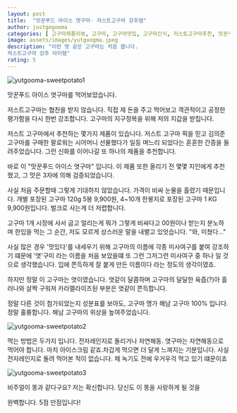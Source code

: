 ```yaml
---
layout: post
title:  "맛꾼푸드 아이스 엿구마- 저스트고구마 강추템"
author: justgogooma
categories: [ 고구마제품리뷰, 고구마, 고구마맛집, 고구마간식, 저스토고구마추천, 맛꾼푸드, 아이스고구마 ]
image: assets/images/yutgoogma.jpeg
description: "이런 엿 같은 고구마는 처음 봅니다.
저스트고구마 강추 아이템"
rating: 5
---
```



![yutgooma-sweetpotato1](https://lh3.googleusercontent.com/pw/ACtC-3drHKSRfz3QDKxFKccreGRBOnAQ7uOImV26HGIo_5R4zsgt4IUZmO_QheeiOrcyHizuuuDoxp8n2crrPw9NT3TDVFfHZiFsk75Y_TABEMGT0EJF1D-WSMXCgbZcJ2IP9jieZcran_qNp13x2oyG4c9KIQ=w799-h984-no?authuser=0)



맛꾼푸드 아이스 엿구마를 먹어보았습니다.

저스트고구마는 협찬을 받지 않습니다. 직접 제 돈을 주고 먹어보고 객관적이고 공정한 평가함을 다시 한번 강조합니다. 
고구마의 지구정복을 위해 저의 지갑을 받칩니다.

저스트 고구마에서 추천하는 몇가지 제품이 있습니다. 
저스트 고구마 픽을 믿고 김의준 고구마를 구매한 팔로워는 시어머니 선물했다가 일등 며느리 되었다는 훈훈한 간증을 들려주었습니다.
그런 신화를 이어나갈 또 하나의 제품을 추천합니다.

바로 이 "맛꾼푸드 아이스 엿구마" 입니다.
이 제품 또한 올리기 전 몇몇 지인에게 추천 했고, 그 맛은 3자에 의해 검증되었습니다.

사실 처음 주문할때 그렇게 기대하지 않았습니다.
가격이 비싸 눈물을 흘렸기 때문입니다.
개별 포장된 고구마 120g 5봉 9,900원,
4~10개 한봉지로 포장된 고구마 1 KG 9,900원입니다. 
벌크로 사는게 더 저렵합니다.

고구마 1개 시장에 사서 굽고 얼리는게 뭐가 그렇게 비싸다고 00원이나 받는지 분노하며
한입을 먹는 그 순간,
저도 모르게 상스러운 말을 내뱉고 있엇습니다. "와, 미쳤다..." 

사실 많은 경우 '맛있다'를 내세우기 위해 고구마의 이름에 각종 미사여구를 붙여 강조하기 떄문에
'엿'구미 라는 이름을 처음 보았을떄
또 그런 그저그런 미사여구 중 하나 일 것으로 생각했습니다.
입에 쫀득하게 잘 붙게 만든 이름이다 라는 정도의 생각이였죠.

하지만 정말 이 고구마는 엿이였습니다.
엿같이 달콤하며
고구마의 달달한 육즙(?)아 흘러나와 살짝 구워져 카라멜라이즈된 부분은 엿같이 쫀득합니다. 

정말 다른 것이 첨가되었는지 성분표를 보아도, 고구마 명가 해남 고구마 100% 입니다. 
정말 훌륭합니다. 해남 고구마의 위상을 높여주었습니다.


![yutgooma-sweetpotato2](https://lh3.googleusercontent.com/pw/ACtC-3dphec3-ICoKYYoiN7Fs8tLeTqS1RT3FikUFbqXryeyPRyQMN9luxWKfcbip4qJvtD3IvJpHluLQLKXdOFZFq70ThocoNQYFLczrgE8aUhyrQeZN9sgB_CGHFk8YjgTnzihdxbU0Ls5tqSMLyC93hl3Cw=w1024-h768-no?authuser=1)

먹는 방법은 두가지 입니다. 
전자레인지로 돌리거나 자연해동.
엿구마는 자연해동으로 먹어야 합니다. 마치 아이스크림 같죠.차갑게 먹으면 더 달게 느껴지는 기분입니다.
사실 전자레인지로 돌려 먹어본 적이 없습니다.
채 녹기도 전에 우거우걱 먹고 있기 떄문이죠

![yutgooma-sweetpotato3](https://lh3.googleusercontent.com/pw/ACtC-3fs6lDldqGKx-9dxOXPivonTlXxqSkrfbxvsQBtnO0nHuiYZpYVppM4pGDwxppqerTnPj2Tc6kBdZ00Xsu_oooQyda1ZGrYE-zaGPceNsLZuyIkjB3ouKM1eMvBkYaa9sU1H81MkbxNht9Oz1XcgraxNg=w768-h1024-no?authuser=0)


비주얼이 똥과 같다구요?
저는 확신합니다. 당신도 이 똥을 사랑하게 될 것을

완벽합니다. 5점 만점입니다! 


